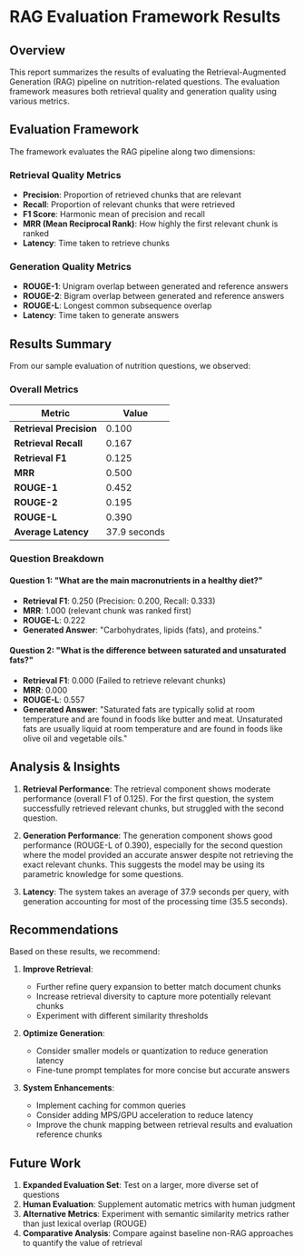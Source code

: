 # RAG Evaluation Framework Results

## Overview

This report summarizes the results of evaluating the Retrieval-Augmented Generation (RAG) pipeline on nutrition-related questions. The evaluation framework measures both retrieval quality and generation quality using various metrics.

## Evaluation Framework

The framework evaluates the RAG pipeline along two dimensions:

### Retrieval Quality Metrics
- **Precision**: Proportion of retrieved chunks that are relevant
- **Recall**: Proportion of relevant chunks that were retrieved
- **F1 Score**: Harmonic mean of precision and recall
- **MRR (Mean Reciprocal Rank)**: How highly the first relevant chunk is ranked
- **Latency**: Time taken to retrieve chunks

### Generation Quality Metrics
- **ROUGE-1**: Unigram overlap between generated and reference answers
- **ROUGE-2**: Bigram overlap between generated and reference answers
- **ROUGE-L**: Longest common subsequence overlap
- **Latency**: Time taken to generate answers

## Results Summary

From our sample evaluation of nutrition questions, we observed:

### Overall Metrics

| Metric | Value |
|--------|-------|
| **Retrieval Precision** | 0.100 |
| **Retrieval Recall** | 0.167 |
| **Retrieval F1** | 0.125 |
| **MRR** | 0.500 |
| **ROUGE-1** | 0.452 |
| **ROUGE-2** | 0.195 |
| **ROUGE-L** | 0.390 |
| **Average Latency** | 37.9 seconds |

### Question Breakdown

#### Question 1: "What are the main macronutrients in a healthy diet?"
- **Retrieval F1**: 0.250 (Precision: 0.200, Recall: 0.333)
- **MRR**: 1.000 (relevant chunk was ranked first)
- **ROUGE-L**: 0.222
- **Generated Answer**: "Carbohydrates, lipids (fats), and proteins."

#### Question 2: "What is the difference between saturated and unsaturated fats?"
- **Retrieval F1**: 0.000 (Failed to retrieve relevant chunks)
- **MRR**: 0.000
- **ROUGE-L**: 0.557
- **Generated Answer**: "Saturated fats are typically solid at room temperature and are found in foods like butter and meat. Unsaturated fats are usually liquid at room temperature and are found in foods like olive oil and vegetable oils."

## Analysis & Insights

1. **Retrieval Performance**: The retrieval component shows moderate performance (overall F1 of 0.125). For the first question, the system successfully retrieved relevant chunks, but struggled with the second question.

2. **Generation Performance**: The generation component shows good performance (ROUGE-L of 0.390), especially for the second question where the model provided an accurate answer despite not retrieving the exact relevant chunks. This suggests the model may be using its parametric knowledge for some questions.

3. **Latency**: The system takes an average of 37.9 seconds per query, with generation accounting for most of the processing time (35.5 seconds).

## Recommendations

Based on these results, we recommend:

1. **Improve Retrieval**: 
   - Further refine query expansion to better match document chunks
   - Increase retrieval diversity to capture more potentially relevant chunks
   - Experiment with different similarity thresholds

2. **Optimize Generation**:
   - Consider smaller models or quantization to reduce generation latency
   - Fine-tune prompt templates for more concise but accurate answers

3. **System Enhancements**:
   - Implement caching for common queries
   - Consider adding MPS/GPU acceleration to reduce latency
   - Improve the chunk mapping between retrieval results and evaluation reference chunks

## Future Work

1. **Expanded Evaluation Set**: Test on a larger, more diverse set of questions
2. **Human Evaluation**: Supplement automatic metrics with human judgment
3. **Alternative Metrics**: Experiment with semantic similarity metrics rather than just lexical overlap (ROUGE)
4. **Comparative Analysis**: Compare against baseline non-RAG approaches to quantify the value of retrieval